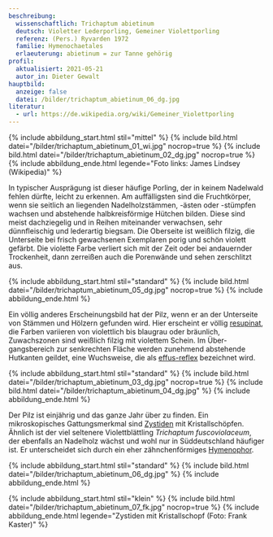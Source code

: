 ```yaml
---
beschreibung:
  wissenschaftlich: Trichaptum abietinum
  deutsch: Violetter Lederporling, Gemeiner Violettporling
  referenz: (Pers.) Ryvarden 1972
  familie: Hymenochaetales
  erlaeuterung: abietinum = zur Tanne gehörig
profil:
  aktualisiert: 2021-05-21
  autor_in: Dieter Gewalt
hauptbild:
  anzeige: false
  datei: /bilder/trichaptum_abietinum_06_dg.jpg
literatur:
  - url: https://de.wikipedia.org/wiki/Gemeiner_Violettporling
---
```

{% include abbildung_start.html stil="mittel" %}
{% include bild.html datei="/bilder/trichaptum_abietinum_01_wi.jpg" nocrop=true %}
{% include bild.html datei="/bilder/trichaptum_abietinum_02_dg.jpg" nocrop=true %}
{% include abbildung_ende.html legende="Foto links: James Lindsey (Wikipedia)" %}

In typischer Ausprägung ist dieser häufige Porling, der in keinem Nadelwald fehlen dürfte, leicht zu erkennen. Am auffälligsten sind die Fruchtkörper, wenn sie seitlich an liegenden Nadelholzstämmen, -ästen oder -stümpfen wachsen und abstehende halbkreisförmige Hütchen bilden. Diese sind meist dachziegelig und in Reihen miteinander verwachsen, sehr dünnfleischig und lederartig biegsam. Die Oberseite ist weißlich filzig, die Unterseite bei frisch gewachsenen Exemplaren porig und schön violett gefärbt. Die violette Farbe verliert sich mit der Zeit oder bei andauernder Trockenheit, dann zerreißen auch die Porenwände und sehen zerschlitzt aus.

{% include abbildung_start.html stil="standard" %}
{% include bild.html datei="/bilder/trichaptum_abietinum_05_dg.jpg" nocrop=true %}
{% include abbildung_ende.html %}

Ein völlig anderes Erscheinungsbild hat der Pilz, wenn er an der Unterseite von Stämmen und Hölzern gefunden wird. Hier erscheint er völlig [resupinat](resupinat "Glossar"), die Farben variieren von violettlich bis blaugrau oder bräunlich, Zuwachszonen sind weißlich filzig mit violettem Schein. Im Über-gangsbereich zur senkrechten Fläche werden zunehmend abstehende Hutkanten geildet, eine Wuchsweise, die als [effus-reflex](effus-reflex "Glossar") bezeichnet wird.

{% include abbildung_start.html stil="standard" %}
{% include bild.html datei="/bilder/trichaptum_abietinum_03_dg.jpg" nocrop=true %}
{% include bild.html datei="/bilder/trichaptum_abietinum_04_dg.jpg" %}
{% include abbildung_ende.html %}

Der Pilz ist einjährig und das ganze Jahr über zu finden. Ein mikroskopisches Gattungsmerkmal sind [Zystiden](Zystiden "Glossar") mit Kristallschöpfen. Ähnlich ist der viel seltenere Violettblättling *Trichaptum fuscoviolaceum*, der ebenfalls an Nadelholz wächst und wohl nur in Süddeutschland häufiger ist. Er unterscheidet sich durch ein eher zähnchenförmiges [Hymenophor](Hymenophor "Glossar").

{% include abbildung_start.html stil="standard" %}
{% include bild.html datei="/bilder/trichaptum_abietinum_06_dg.jpg" %}
{% include abbildung_ende.html %}



{% include abbildung_start.html stil="klein" %}
{% include bild.html datei="/bilder/trichaptum_abietinum_07_fk.jpg" nocrop=true %}
{% include abbildung_ende.html legende="Zystiden mit Kristallschopf (Foto: Frank Kaster)" %}